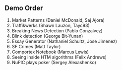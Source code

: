 Demo Order
------------

1. Market Patterns (Daniel McDonald, Saj Ajora)
1. Traffikwerks (Shawn Lauzon, Tayc93)
1. Breaking News Detection (Pablo Gonzalvez)
1. Blink detection (George Bit-Yunan)
1. Essay Generator (Nathaniel Schultz, Jose Jimenez)
1. SF Crimes (Matt Taylor)
1. Comportex Notebook (Marcus Lewis)
1. Seeing inside HTM algorithms (Felix Andrews)
1. NuPIC plays poker (Sergey Alexashenko)
